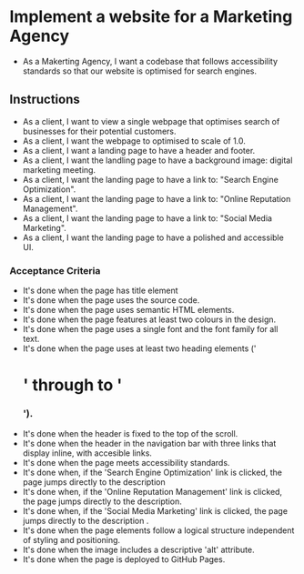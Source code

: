 # Implement a website for a Marketing Agency
* As a Makerting Agency, I want a codebase that follows accessibility standards so that our website is optimised for search engines.

## Instructions
* As a client, I want to view a single webpage that optimises search of businesses for their potential customers.
* As a client, I want the webpage to optimised to scale of 1.0.
* As a client, I want a landing page to have a header and footer.
* As a client, I want the landling page to have a background image: digital marketing meeting.
* As a client, I want the landing page to have a link to: "Search Engine Optimization".
* As a client, I want the landing page to have a link to: "Online Reputation Management".
* As a client, I want the landing page to have a link to: "Social Media Marketing".
* As a client, I want the landing page to have a polished and accessible UI.

### Acceptance Criteria
* It's done when the page has title element
* It's done when the page uses the source code.
* It's done when the page uses semantic HTML elements.
* It's done when the page features at least two colours in the design.
* It's done when the page uses a single font and the font family for all text.
* It's done when the page uses at least two heading elements ('<h1>' through to '<h3>').
* It's done when the header is fixed to the top of the scroll.
* It's done when the header in the navigation bar with three links that display inline, with accesible links.
* It's done when the page meets accessibility standards.
* It's done when, if the 'Search Engine Optimization' link is clicked, the page jumps directly to the description
* It's done when, if the 'Online Reputation Management' link is clicked, the page jumps directly to the description.
* It's done when, if the 'Social Media Marketing' link is clicked, the page jumps directly to the description .
* It's done when the page elements follow a logical structure independent of styling and positioning.
* It's done when the image includes a descriptive 'alt' attribute.
* It's done when the page is deployed to GitHub Pages.